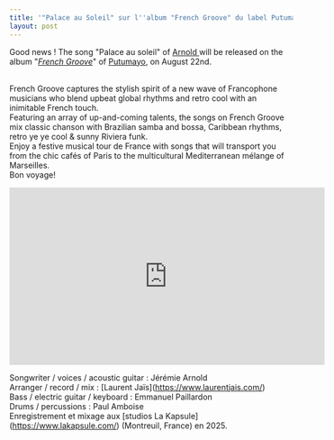 ```yaml
---
title: '"Palace au Soleil" sur l''album "French Groove" du label Putumayo !'
layout: post
---
```

Good news ! The song "Palace au soleil" of [Arnold ](https://www.putumayo.com/arnold)will be released on the album "[_French Groove_](https://www.putumayo.com/french-groove)" of [Putumayo](https://www.putumayo.com/french-groove), on August 22nd.

\
French Groove captures the stylish spirit of a new wave of Francophone musicians who blend upbeat global rhythms and retro cool with an inimitable French touch.\
Featuring an array of up-and-coming talents, the songs on French Groove mix classic chanson with Brazilian samba and bossa, Caribbean rhythms, retro ye ye cool & sunny Riviera funk.\
Enjoy a festive musical tour de France with songs that will transport you from the chic cafés of Paris to the multicultural Mediterranean mélange of Marseilles.\
Bon voyage!

<iframe width="560" height="315" src="https://www.youtube.com/embed/5jsZ3pnjr_g?si=hApwfhGrcrtoRZl4" title="YouTube video player" frameborder="0" allow="accelerometer; autoplay; clipboard-write; encrypted-media; gyroscope; picture-in-picture; web-share" referrerpolicy="strict-origin-when-cross-origin" allowfullscreen></iframe>

Songwriter / voices / acoustic guitar : Jérémie Arnold\
Arranger / record / mix : \[Laurent Jaïs](https://www.laurentjais.com/)\
Bass / electric guitar / keyboard : Emmanuel Paillardon\
Drums / percussions : Paul Amboise\
Enregistrement et mixage aux \[studios La Kapsule](https://www.lakapsule.com/) (Montreuil, France) en 2025.
